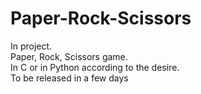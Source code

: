 # Paper-Rock-Scissors

In project.<br>
Paper, Rock, Scissors game. <br>
In C or in Python according to the desire.<br>
To be released in a few days<br>
